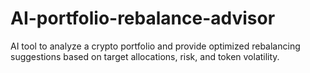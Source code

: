 # AI-portfolio-rebalance-advisor
AI tool to analyze a crypto portfolio and provide optimized rebalancing suggestions based on target allocations, risk, and token volatility.

